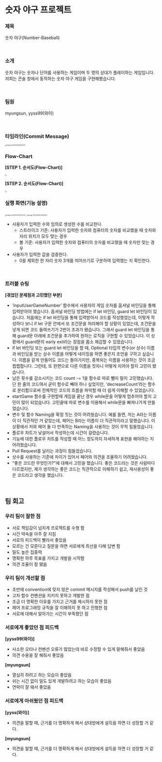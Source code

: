 # 숫자 야구 프로젝트

### 제목 

숫자 야구(Number-Baseball)

<br/>

### 소개 

숫자 야구는 숫자나 단어를 사용하는 게임이며 두 명의 상대가 플레이하는 게임입니다. 저희는 콘솔 창에서 동작하는 숫자 야구 게임을 구현해봤습니다.

<br/>

### 팀원

myungsun, yyss99(와이)

<br/>

### 타임라인(Commit Message)

<img src="/Users/myungsun/Library/Application Support/typora-user-images/image-20230428165854317.png" alt="image-20230428165854317" style="zoom:33%;" />

### Flow-Chart

**[STEP 1. 순서도(Flow-Chart)]**

<img src="https://cdn.discordapp.com/attachments/1099935066815201300/1100617072758763550/step1.png" style="zoom: 33%;" />

**[STEP 2. 순서도(Flow-Chart)]**

<img src="https://cdn.discordapp.com/attachments/1099908467956908102/1100374278559518760/step2.drawio_1.png" style="zoom:33%;" />

<br/>

### 실행 화면(기능 설명)

<img src="/Users/myungsun/Library/Application Support/typora-user-images/image-20230428170422124.png" alt="image-20230428170422124" style="zoom: 33%;" />

<img src="/Users/myungsun/Library/Application Support/typora-user-images/image-20230428170406350.png" alt="image-20230428170406350" style="zoom: 33%;" />

- 사용자가 입력한 수와 임의로 생성한 수를 비교한다.
  - 스트라이크 기준: 사용자가 입력한 숫자와 컴퓨터의 숫자를 비교했을 때 숫자와 자리 위치가 모두 맞는 경우 
  - 볼 기준: 사용자가 입력한 숫자와 컴퓨터의 숫자를 비교했을 때 숫자만 맞는 경우
- 사용자가 입력한 값을 검증한다.
  - 0을 제외한 한 자리 숫자 3개를 띄어쓰기로 구분하여 입력했는 지 확인한다.

<br/>

### 트러블 슈팅

**[겪었던 문제점과 고민했던 부분]**

- ‘inputUserGameNumber’ 함수에서 사용자의 게임 숫자를 옵셔널 바인딩을 통해 입력받아야 했습니다. 옵셔널 바인딩 방법에는 if let 바인딩, guard let 바인딩이 있습니다. 처음에는 if let 바인딩을 통해 입력받아서 코드를 작성했었는데, 이렇게 작성하다 보니 if let 구문 안에서 또 조건문을 처리해야 할 상황이 있었는데, 조건문을 넣게 되면 코드 들여쓰기가 2번이 초과가 됐습니다. 그래서 guard let 바인딩을 통해 guard문 아래에 조건문을 추가하여 원하는 로직을 구현할 수 있었습니다. 이 상황에서 guard문의 early exit라는 장점을 몸소 체감할 수 있었습니다.
- if let 바인딩 또는 guard let 바인딩을 할 때, Optional 타입의 변수(or 상수) 이름과 바인딩을 받는 상수 이름을 어떻게 네이밍을 하면 좋은지 조언을 구하고 싶습니다. 이름을 같게 만들어도 코드는 돌아가지만, 중복되는 이름을 사용하는 것이 조금 찝찝합니다. 그런데, 또 한편으로 다른 이름을 짓자니 어떻게 지어야 할지 고민이 됐습니다.
- 남은 횟수를 감소시키는 코드 count -= 1을 함수로 따로 뺄지 말지 고민했습니다. 단 한 줄의 코드여서 굳이 함수로 빼야 하나 싶었지만, ‘decreaseCount’라는 함수로 분리함으로써 전체적인 코드의 흐름을 파악할 때 더 쉽게 이해할 수 있었습니다.
- startGame 함수를 구현할때 게임을 끝난 경우 while문을 어떻게 멈추어야 할지 고민이 많이 되었습니다. 고민끝에 따로 변수를 이용해서 while문을 빠져나가게 만들었습니다.
- 변수 및 함수 Naming을 확정 짓는 것이 어려웠습니다. 예를 들면, 저는 A라는 이름이 더 직관적인 거 같았는데, 페어는 B라는 이름이 더 직관적이라고 말했습니다. 이 상황에서 저와 페어 둘 다 만족하는 Naming을 사용하는 것이 무척 힘들었습니다.
- 플로우 차트가 낯설어서 작성하는데 시간이 걸렸습니다.
- 기능에 대한 플로우 차트를 작성할 때 어느 정도까지 자세하게 표현을 해야하는 지 어려웠습니다.
- Pull Request를 날리는 과정이 힘들었습니다.
- 상수를 사용하는 기준에 차이가 있어서 페어와 의견을 조율하기 어려웠습니다.
- "좋은 코드란 무엇인가?"에 대해서 고민을 했습니다. 좋은 코드라는 것은 사람마다 다르겠지만, 제가 생각하는 좋은 코드는 직관적으로 이해하기 쉽고, 재사용성이 좋은 코드라고 생각을 했습니다.

<br/>

## 팀 회고

### 우리 팀이 잘한 점

- 서로 책임감이 넘치게 프로젝트를 수행 함
- 시간 약속을 아주 잘 지킴
- 서로의 피드백이 빨라서 좋았음
- 모르는 건 모른다고 질문을 하면 서로에게 최선을 다해 답변 함
- 밀도 높은 집중력
- 명확한 하루 목표를 가지고 개발을 시작함
- 의견 조율이 잘 됐음

### 우리 팀이 개선할 점 

- 초반에 convention에 맞지 않은 commit 메시지를 작성해서 push를 날린 것
- 고차 함수 컨벤션을 지키지 못하고 개발한 점
- 조금 더 명확한 이유를 가지고 근거를 제시하지 못한 점
- 페어 프로그래밍 규칙을 잘 이해하지 못 하고 진행한 점
- 서로에 대해서 알아가는 시간이 부족했던 점

### 서로에게 좋았던 점 피드백 

**[yyss99(와이)]**

- 사소한 오타나 컨벤션 오류가 많았는데 바로 수정할 수 있게 말해줘서 좋았음 
- 의견 수용을 잘 해줘서 좋았음

**[myungsun]**

- 열심히 하려고 하는 모습이 좋았음
- 쉬는 시간 없이 밀도 있게 개발하려고 하는 모습이 좋았음
- 연락이 잘 돼서 좋았음

### 서로에게 아쉬웠던 점 피드백 

**[yyss(와이)]**

- 의견을 말할 때, 근거를 더 명확하게 해서 상대방에게 설득을 하면 더 성장할 거 같다.

**[myungsun]**

- 의견을 말할 때, 근거를 더 명확하게 해서 상대방에게 설득을 하면 더 성장할 거 같다.
